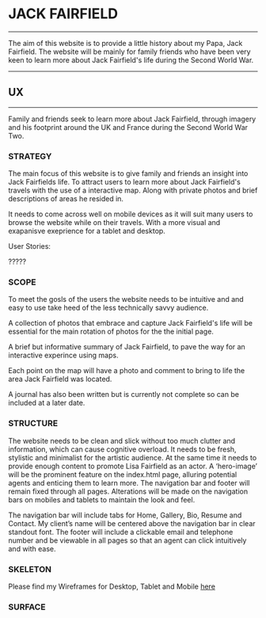 # JACK FAIRFIELD

---

The aim of this website is to provide a little history
about my Papa, Jack Fairfield. The website will be mainly
for family friends who have been very keen to learn more
about Jack Fairfield's life during the Second World War.

---

## UX

---

Family and friends seek to learn more about Jack Fairfield, through
imagery and his footprint around the UK and France during the Second
World War Two. 

### STRATEGY

The main focus of this website is to give family and friends
an insight into Jack Fairfields life. To attract users to
learn more about Jack Fairfield's travels with the use of a
interactive map. Along with private photos and brief
descriptions of areas he resided in.

It needs to come across well on mobile devices as it will suit
many users to browse the website while on their travels. With a
more visual and exapanisve exeprience for a tablet and desktop.

User Stories:

?????

### SCOPE



To meet the gosls of the users the website needs to be intuitive and
and easy to use take heed of the less technically savvy audience.

A collection of photos that embrace and capture Jack Fairfield's life
will be essential for the main rotation of photos for the the initial page.

A brief but informative summary of Jack Fairfield, to pave the way for an 
interactive experince using maps. 

Each point on the map will have a photo and comment to bring to life the area 
Jack Fairfield was located.  

A journal has also been written but is currently not complete so can be included at a later date.

### STRUCTURE

The website needs to be clean and slick without too much clutter and information,
which can cause cognitive overload. It needs to be fresh, stylistic and minimalist
for the artistic audience. At the same time it needs to provide enough content to
promote Lisa Fairfield as an actor. A ‘hero-image’ will be the prominent feature
on the index.html page, alluring potential agents and enticing them to learn more.
The navigation bar and footer will remain fixed through all pages. Alterations will
be made on the navigation bars on mobiles and tablets to maintain the look and feel.

The navigation bar will include tabs for Home, Gallery, Bio, Resume and Contact.
My client’s name will be centered above the navigation bar in clear standout font.
The footer will include a clickable email and telephone number and be viewable in
all pages so that an agent can click intuitively and with ease.

### SKELETON

Please find my Wireframes for Desktop, Tablet and Mobile
[here](https://github.com/Bealby/Milestone-Project-2/blob/master/documentation/wireframes/jack-fairfield-wireframes.pdf)

### SURFACE






